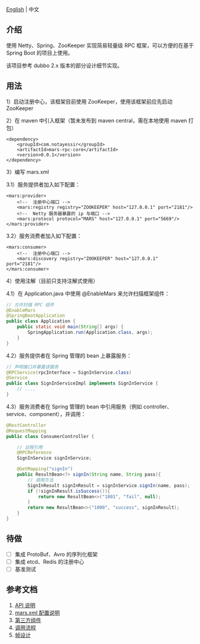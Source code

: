 [English](https://github.com/notayessir/mars-rpc/blob/master/README_EN.md) | 中文

## 介绍

使用 Netty、Spring、ZooKeeper 实现简易轻量级 RPC 框架，可以方便的在基于 Spring Boot 的项目上使用。

该项目参考 dubbo 2.x 版本的部分设计细节实现。

## 用法

1）启动注册中心，该框架目前使用 ZooKeeper，使用该框架前应先启动 ZooKeeper

2）在 maven 中引入框架（暂未发布到 maven central，需在本地使用 maven 打包）

```
<dependency>
	<groupId>com.notayessir</groupId>
	<artifactId>mars-rpc-core</artifactId>
	<version>0.0.1</version>
</dependency>
```

3）编写 mars.xml

3.1）服务提供者加入如下配置：

```
<mars:provider>
    <!--  注册中心端口 -->
    <mars:registry registry="ZOOKEEPER" host="127.0.0.1" port="2181"/>
    <!--  Netty 服务器暴露的 ip 与端口 -->
    <mars:protocol protocol="MARS" host="127.0.0.1" port="5669"/>
</mars:provider>
```

3.2）服务消费者加入如下配置：

```
<mars:consumer>
	<!--  注册中心端口 -->
    <mars:discovery registry="ZOOKEEPER" host="127.0.0.1" port="2181"/>
</mars:consumer>
```

4）使用注解（目前只支持注解式使用）

4.1）在 Application.java 中使用 @EnableMars 来允许扫描框架组件：

```java
// 允许扫描 RPC 组件
@EnableMars
@SpringBootApplication
public class Application {
    public static void main(String[] args) {
        SpringApplication.run(Application.class, args);
    }
}
```

4.2）服务提供者在 Spring 管理的 bean 上暴露服务：

```java
// 声明接口并暴露该服务
@RPCService(rpcInterface = SignInService.class)
@Service
public class SignInServiceImpl implements SignInService {
    // ....
}
```

4.3）服务消费者在 Spring 管理的 bean 中引用服务（例如 controller、service、component），并调用：

```java
@RestController
@RequestMapping
public class ConsumerController {

    // 远程引用
    @RPCReference
    SignInService signInService;

    @GetMapping("signIn")
    public ResultBean<?> signIn(String name, String pass){
        // 调用方法
        SignInResult signInResult = signInService.signIn(name, pass);
        if (!signInResult.isSuccess()){
            return new ResultBean<>("1001", "fail", null);
        }
        return new ResultBean<>("1000", "success", signInResult);
    }
}
```

## 待做

- [ ] 集成 ProtoBuf、Avro 的序列化框架
- [ ] 集成 etcd、Redis 的注册中心
- [ ] 基准测试

## 参考文档

1. [API 说明](https://github.com/notayessir/mars-rpc/blob/master/docs/API.md)
2. [mars.xml 配置说明](https://github.com/notayessir/mars-rpc/blob/master/docs/mars.xml.md)
3. [第三方组件](https://github.com/notayessir/mars-rpc/blob/master/docs/component.md)
4. [调用流程](https://github.com/notayessir/mars-rpc/blob/master/docs/process.md)
5. [帧设计](https://github.com/notayessir/mars-rpc/blob/master/docs/frame.md)

